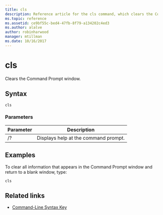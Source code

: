 ```yaml
---
title: cls
description: Reference article for the cls command, which clears the Command Prompt window.
ms.topic: reference
ms.assetid: ce9bf55c-bed4-47fb-8f79-a134202c4ed3
ms.author: alalve
author: robinharwood
manager: mtillman
ms.date: 10/16/2017
---
```


# cls

Clears the Command Prompt window.

## Syntax

```
cls
```

### Parameters

| Parameter | Description |
| --------- | ----------- |
| /? | Displays help at the command prompt. |

## Examples

To clear all information that appears in the Command Prompt window and return to a blank window, type:

```
cls
```

## Related links

- [Command-Line Syntax Key](command-line-syntax-key.md)
